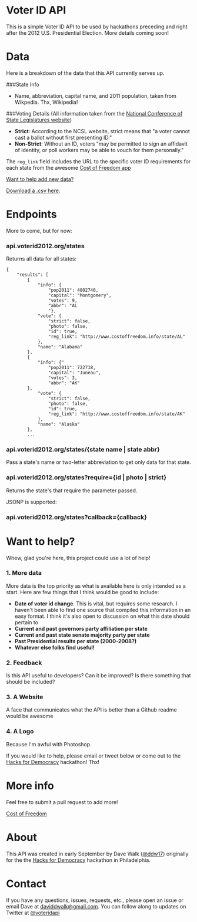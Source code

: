 Voter ID API
============

This is a simple Voter ID API to be used by hackathons preceding and right after the 2012 U.S. Presidential Election.  More details coming soon!

Data
====

Here is a breakdown of the data that this API currently serves up.

###State Info
* Name, abbreviation, capital name, and 2011 population, taken from Wikpedia.  Thx, Wikipedia!

###Voting Details
(All information taken from the [National Conference of State Legislatures website](http://www.ncsl.org/legislatures-elections/elections/voter-id.aspx#Details))
* **Strict**: According to the NCSL website, strict means that "a voter cannot cast a ballot without first presenting ID."
* **Non-Strict**: Without an ID, voters "may be permitted to sign an affidavit of identity, or poll workers may be able to vouch for them personally."

The `reg_link` field includes the URL to the specific voter ID requirements for each state from the awesome [Cost of Freedom app](http://www.costoffreedom.info)

[Want to help add new data?](#want-to-help)

[Download a .csv here](/tree/master/data/states.csv).

Endpoints
=========

More to come, but for now:

### api.voterid2012.org/states

Returns all data for all states:

    {
        "results": [  
            {  
                "info": {  
                    "pop2011": 4802740,  
                    "capital": "Montgomery",  
                    "votes": 9,
                    "abbr": "AL
                    "},
                "vote": {
                    "strict": false,
                    "photo": false,
                    "id": true,
                    "reg_link": "http://www.costoffreedom.info/state/AL"
                }, 
                "name": "Alabama"
            },
            {
                "info": {"
                    "pop2011": 722718,
                    "capital": "Juneau",
                    "votes": 3,
                    "abbr": "AK"
            },
                "vote": {
                    "strict": false,
                    "photo": false,
                    "id": true,
                    "reg_link": "http://www.costoffreedom.info/state/AK"
                },
                "name": "Alaska"
            },
            ... 

### api.voterid2012.org/states/{state name | state abbr}

Pass a state's name or two-letter abbreviation to get only data for that state.

### api.voterid2012.org/states?require={id | photo | strict}

Returns the state's that require the parameter passed.

JSONP is supported:

### api.voterid2012.org/states?callback={callback}

Want to help?
=============

Whew, glad you're here, this project could use a lot of help!

### 1. More data 
More data is the top priority as what is available here is only intended as a start.  Here are few things that I think would be good to include:

* **Date of voter id change**.  This is vital, but requires some research.  I haven't been able to find one source that compiled this information in an easy format.  I think it's also open to discussion on what this date should pertain to
* **Current and past governors party affiliation per state**
* **Current and past state senate majority party per state**
* **Past Presidential results per state (2000-2008?)**
* **Whatever else folks find useful!**

### 2. Feedback
Is this API useful to developers?  Can it be improved?  Is there something that should be included?

### 3. A Website
A face that communicates what the API is better than a Github readme would be awesome

### 4. A Logo
Because I'm awful with Photoshop.

If you would like to help, please email or tweet below or come out to the [Hacks for Democracy](http://www.azavea.com/a/hacks-for-democracy "Hacks for Democracy hackathon") hackathon!  Thx!

More info
=========

Feel free to submit a pull request to add more!

[Cost of Freedom](http://www.costoffreedom.info)

About
=====

This API was created in early September by Dave Walk ([@ddw17](http://www.twitter.com/ddw17 "ddw17 on Twitter")) originally for the the [Hacks for Democracy](http://www.azavea.com/a/hacks-for-democracy "Hacks for Democracy hackathon") hackathon in Philadelphia.  

Contact
=======

If you have any questions, issues, requests, etc., please open an issue or email Dave at [daviddwalk@gmail.com](mailto:daviddwalk@gmail.com "Email Dave").  You can follow along to updates on Twitter at [@voteridapi](http://www.twitter.com/voteridapi "@VoterIDAPI on Twitter")
